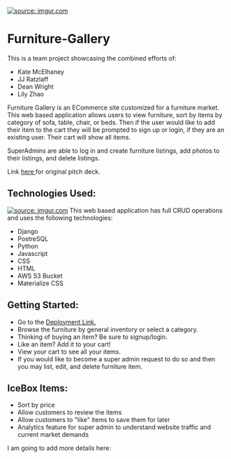 <a href="https://imgur.com/I7QcQy6"><img src="https://i.imgur.com/I7QcQy6l.png?1" title="source: imgur.com" /></a>
# Furniture-Gallery

This is a team project showcasing the combined efforts of:

* Kate McElhaney
* JJ Ratzlaff
* Dean Wright
* Lily Zhao

Furniture Gallery is an ECommerce site customized for a furniture market. This web based application allows users to view furniture, sort by items by category of sofa, table, chair, or beds. Then if the user would like to add their item to the cart they will be prompted to sign up or login, if they are an existing user. Their cart will show all items.


SuperAdmins are able to log in and create furniture listings, add photos to their listings, and delete listings.


Link <a href="https://docs.google.com/presentation/d/1Oo1V7HJ7klWfCROy4JkH_nZ-qNPH9DPdQ6GM67DtxWE/edit?usp=sharing"> here </a> for original pitch deck.


## Technologies Used:
<a href="https://imgur.com/CCWFi9s"><img src="https://i.imgur.com/CCWFi9s.png" title="source: imgur.com" /></a>
This web based application has full CRUD operations and uses the following technologies:


* Django
* PostreSQL
* Python
* Javascript
* CSS
* HTML
* AWS S3 Bucket
* Materialize CSS






## Getting Started:


* Go to the <a href="#">  Deployment Link.</a>
* Browse the furniture by general inventory or select a category.
* Thinking of buying an item? Be sure to signup/login.
* Like an item? Add it to your cart!
* View your cart to see all your items.
* If you would like to become a super admin request to do so and then you may list, edit, and delete furniture item.




## IceBox Items:
* Sort by price
* Allow customers to review the items
* Allow customers to "like" items to save them for later
* Analytics feature for super admin to understand website traffic and current market demands

I am going to add more details here: 


